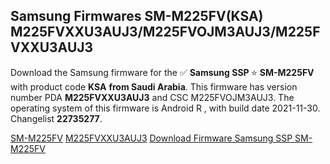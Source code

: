<h2>Samsung Firmwares SM-M225FV(KSA) M225FVXXU3AUJ3/M225FVOJM3AUJ3/M225FVXXU3AUJ3</h2>
Download the Samsung firmware for the ✅ <strong>Samsung SSP </strong> ⭐ <strong>SM-M225FV</strong> with product code <strong>KSA</strong> <strong> from Saudi Arabia</strong>. This firmware has version number PDA <strong>M225FVXXU3AUJ3</strong> and CSC M225FVOJM3AUJ3. The operating system of this firmware is Android R , with build date 2021-11-30. Changelist <strong>22735277</strong>.


[SM-M225FV](https://samfirm.shop/samsung/model/SM-M225FV)
[M225FVXXU3AUJ3](https://samfirm.shop/samsung/pda/M225FVXXU3AUJ3)
[Download Firmware Samsung SSP SM-M225FV](https://samfirm.shop/samsung/firmware/478686)
